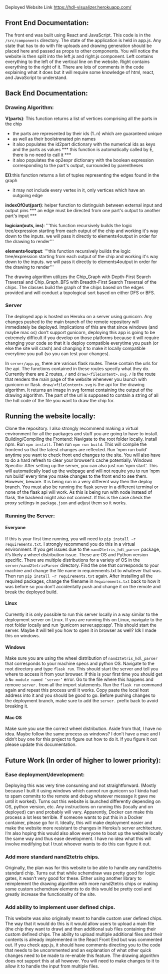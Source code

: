 Deployed Website Link
https://hdl-visualizer.herokuapp.com/

## Front End Documentation:
The front end was built using React and JavaScript. This code is in the `/src/components` directory. The state of the application is held in app.js. Any state that has to do with file uploads and drawing generation should be placed here and passed as props to other components. You will notice the website is then split into the left.js and right.js component. Left contains everything to the left of the vertical line on the website. Right contains everything to the right of it. There are lots of comments in the code explaining what it does but it will require some knowledge of html, react, and JavaScript to understand.

## Back End Documentation:
### Drawing Algorithm:
**V(parts)**: This function returns a list of vertices comprising all the parts in the chip
   - the parts are represented by their ids (1..n) which are guaranteed unique
   - as well as their boolstrenated pin names
   - it also populates the id2part dictionary with the numerical ids as keys and the parts as   values
   *** this function is automatically called by E, there is no need to call it ***
   - it also populates the op2expr dictionary with the boolean expression corresponding to the part's output,
   surrounded by parentheses

**E()**:this function returns a list of tuples representing the edges found in the graph
   - it may not include every vertex in it, only vertices which have an outgoing edge

**indexOfOut(part)**: helper function to distinguish between external input and output pins
   *** an edge must be directed from one part's output to another part's input ***

**logician(outs, ins)**: '''this function recursively builds the logic tree/expression starting from each output of the chip and working it's way down to the inputs. we will pass it
directly to elements4output in order for the drawing to render'''

**elements4output**: '''this function recursively builds the logic tree/expression starting from each output of the chip and working it's way down to the inputs. we will pass it
directly to elements4output in order for the drawing to render'''

The drawing algorithm utilizes the Chip_Graph with Depth-First Search Traversal and Chip_Graph_BFS with Breadth-First Search Traversal of the chips. The classes build the graph of the chips based on the edges provided and will conduct a topological sort based on either DFS or BFS.

### Server
The deployed app is hosted on Heroku on a server using gunicorn. Any changes pushed to the main branch of the remote repository will immediately be deployed. Implications of this are that since windows (and maybe mac os) don’t support gunicorn, deploying this app is going to be extremely difficult if you develop on those platforms because it will require changing your code so that it is deploy compatible everytime you push (or else the site will crash) and changing it to make it locally compatible everytime you pull (so you can test your changes). 

In `server/app.py`, there are various flask routes. These contain the urls for the api. The functions contained in these routes specify what they do. Currently there are 2 routes, `/` and `draw/<fileContent>.svg`. `/` is the route that renders the main page of the website whenever you launch with gunicorn or flask. `draw/<fileContent>.svg` is the api for the drawing algorithm. It returns an image in svg format containing the output of the drawing algorithm. The <fileContent> part of the url is supposed to contain a string of all the hdl code of the file you want to draw the chip for. 
  
## Running the website locally:
Clone the repository. I also strongly recommend making a virtual environment for all the packages and stuff you are going to have to install.
Building/Compiling the Frontend:
Navigate to the root folder locally. Install npm. Run `npm install`. Then run `npm run build`. This will compile the frontend so that the latest changes are reflected. Run ‘npm run build’ anytime you want to check front end changes to the site. You will also have to do a hard refresh to clear your browser’s cache potentially.
Windows Specific: After setting up the server, you can also just run ‘npm start’. This will automatically load up the webpage and will not require you to run ‘npm run build’ every time you make changes to the front end to see them. However, beware. It is being run in a very different way then the deploy branch. You must also be running the flask server in a different terminal or none of the flask api will work. As this is being run with node instead of flask, the backend might also not connect. If this is the case check the proxy settings in `package.json` and adjust them so it works.  
### Running the Server:
#### Everyone
If this is your first time running, you will need to `pip install -r requirements.txt`. I strongly recommend you do this in a virtual environment. If you get issues due to the `nand2tetris_hdl_parser` package, it’s likely a wheel distribution issue. These are OS and Python version specific. There are multiple distributions for a variety of OS in the `server/nand2tetrisParser` directory. Find the one that corresponds to your machine and change the file name in requirements.txt to whatever that was. Then run `pip install -r requirements.txt` again. After installing all the required packages, change the filename in r`equirements.txt` back to how it was before so you don’t accidentally push and change it on the remote and break the deployed build.
#### Linux
Currently it is only possible to run this server locally in a way similar to the deployment server on Linux. If you are running this on Linux, navigate to the root folder locally and run ‘gunicorn server.app:app’. This should start the server. Maybe it will tell you how to open it in browser as well? Idk I made this on windows.
#### Windows
Make sure you are using the wheel distribution of `nand2tetris_hdl_parser` that corresponds to your machine specs and python OS. Navigate to the root directory and type `flask run`. This should start the server and tell you where to access it from your browser. If this is your first time you should get a `No module named ‘server’` error. Go to the file where this happens and remove `server.` from all the import statements. Run the `flask run` command again and repeat this process until it works. Copy paste the local host address into it and you should be good to go. Before pushing changes to the deployment branch, make sure to add the `server.` prefix back to avoid breaking it.
#### Mac OS
Make sure you use the correct wheel distribution. Aside from that, I have no idea. Maybe follow the same process as windows? I don’t have a mac and I didn’t buy one for this project to figure out how to do it. If you figure it out please update this documentation.
## Future Work (In order of higher to lower priority):
### Ease deployment/development:
Deploying this was very time consuming and not straightforward. (Mostly because I built it using windows which cannot run gunicorn so I kinda had to spam commits to the remote and debug whatever message it gave me until it worked). Turns out this website is launched differently depending on OS, python version, etc. Any instructions on running this (locally and on deployed) can and probably will vary. Apparently, Docker can make this process a lot less terrible. If someone wants to put this in a Docker container, please go for it. Ideally, this will make deployment easier and make the website more resistant to changes in Heroku’s server architecture. I’m also hoping this would also allow everyone to boot up the website locally the same way and thus ease development. I have no idea what this will involve modifying but I trust whoever wants to do this can figure it out.
### Add more standard nand2tetris chips.
Originally, the plan was for this website to be able to handle any nand2tetris standard chip. Turns out that while schemdraw was pretty good for logic gates, it wasn’t very good for these. Either using another library to reimplement the drawing algorithm with more nand2tetris chips or making some custom schemdraw elements to do this would be pretty cool and greatly increase the functionality of the site.
### Add ability to implement user defined chips.
This website was also originally meant to handle custom user defined chips. The way that it would do this is it would allow users to upload a main file (the chip they want to draw) and then additional sub files containing their custom defined chips. The ability to upload multiple additional files and their contents is already implemented in the React Front End but was commented out. If you check app.js, it should have comments directing you to the code that needs to be uncommented and an explanation of what other quick changes need to be made to re-enable this feature. The drawing algorithm does not support this at all however. You will need to make changes to it to allow it to handle the input from multiple files. 

